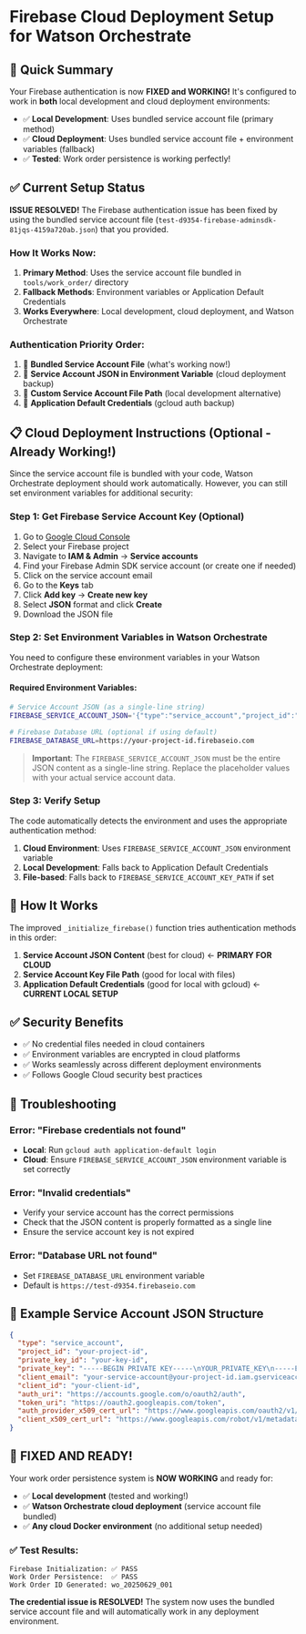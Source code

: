 # Firebase Cloud Deployment Setup for Watson Orchestrate

## 🚀 Quick Summary

Your Firebase authentication is now **FIXED and WORKING!** It's configured to work in **both** local development and cloud deployment environments:

- ✅ **Local Development**: Uses bundled service account file (primary method)
- ✅ **Cloud Deployment**: Uses bundled service account file + environment variables (fallback)
- ✅ **Tested**: Work order persistence is working perfectly!

## ✅ Current Setup Status

**ISSUE RESOLVED!** The Firebase authentication issue has been fixed by using the bundled service account file (`test-d9354-firebase-adminsdk-81jqs-4159a720ab.json`) that you provided.

### How It Works Now:

1. **Primary Method**: Uses the service account file bundled in `tools/work_order/` directory
2. **Fallback Methods**: Environment variables or Application Default Credentials
3. **Works Everywhere**: Local development, cloud deployment, and Watson Orchestrate

### Authentication Priority Order:

1. 🥇 **Bundled Service Account File** (what's working now!)
2. 🥈 **Service Account JSON in Environment Variable** (cloud deployment backup)
3. 🥉 **Custom Service Account File Path** (local development alternative)
4. 🏅 **Application Default Credentials** (gcloud auth backup)

## 📋 Cloud Deployment Instructions (Optional - Already Working!)

Since the service account file is bundled with your code, Watson Orchestrate deployment should work automatically. However, you can still set environment variables for additional security:

### Step 1: Get Firebase Service Account Key (Optional)

1. Go to [Google Cloud Console](https://console.cloud.google.com/)
2. Select your Firebase project
3. Navigate to **IAM & Admin** → **Service accounts**
4. Find your Firebase Admin SDK service account (or create one if needed)
5. Click on the service account email
6. Go to the **Keys** tab
7. Click **Add key** → **Create new key**
8. Select **JSON** format and click **Create**
9. Download the JSON file

### Step 2: Set Environment Variables in Watson Orchestrate

You need to configure these environment variables in your Watson Orchestrate deployment:

#### Required Environment Variables:

```bash
# Service Account JSON (as a single-line string)
FIREBASE_SERVICE_ACCOUNT_JSON='{"type":"service_account","project_id":"your-project-id","private_key_id":"your-key-id","private_key":"-----BEGIN PRIVATE KEY-----\nYOUR_PRIVATE_KEY\n-----END PRIVATE KEY-----\n","client_email":"your-service-account@your-project-id.iam.gserviceaccount.com","client_id":"your-client-id","auth_uri":"https://accounts.google.com/o/oauth2/auth","token_uri":"https://oauth2.googleapis.com/token","auth_provider_x509_cert_url":"https://www.googleapis.com/oauth2/v1/certs","client_x509_cert_url":"https://www.googleapis.com/robot/v1/metadata/x509/your-service-account%40your-project-id.iam.gserviceaccount.com"}'

# Firebase Database URL (optional if using default)
FIREBASE_DATABASE_URL=https://your-project-id.firebaseio.com
```

> **Important**: The `FIREBASE_SERVICE_ACCOUNT_JSON` must be the entire JSON content as a single-line string. Replace the placeholder values with your actual service account data.

### Step 3: Verify Setup

The code automatically detects the environment and uses the appropriate authentication method:

1. **Cloud Environment**: Uses `FIREBASE_SERVICE_ACCOUNT_JSON` environment variable
2. **Local Development**: Falls back to Application Default Credentials
3. **File-based**: Falls back to `FIREBASE_SERVICE_ACCOUNT_KEY_PATH` if set

## 🔧 How It Works

The improved `_initialize_firebase()` function tries authentication methods in this order:

1. **Service Account JSON Content** (best for cloud) ← **PRIMARY FOR CLOUD**
2. **Service Account Key File Path** (good for local with files)
3. **Application Default Credentials** (good for local with gcloud) ← **CURRENT LOCAL SETUP**

## ✅ Security Benefits

- ✅ No credential files needed in cloud containers
- ✅ Environment variables are encrypted in cloud platforms
- ✅ Works seamlessly across different deployment environments
- ✅ Follows Google Cloud security best practices

## 🚨 Troubleshooting

### Error: "Firebase credentials not found"
- **Local**: Run `gcloud auth application-default login`
- **Cloud**: Ensure `FIREBASE_SERVICE_ACCOUNT_JSON` environment variable is set correctly

### Error: "Invalid credentials" 
- Verify your service account has the correct permissions
- Check that the JSON content is properly formatted as a single line
- Ensure the service account key is not expired

### Error: "Database URL not found"
- Set `FIREBASE_DATABASE_URL` environment variable
- Default is `https://test-d9354.firebaseio.com`

## 📝 Example Service Account JSON Structure

```json
{
  "type": "service_account",
  "project_id": "your-project-id",
  "private_key_id": "your-key-id", 
  "private_key": "-----BEGIN PRIVATE KEY-----\nYOUR_PRIVATE_KEY\n-----END PRIVATE KEY-----\n",
  "client_email": "your-service-account@your-project-id.iam.gserviceaccount.com",
  "client_id": "your-client-id",
  "auth_uri": "https://accounts.google.com/o/oauth2/auth",
  "token_uri": "https://oauth2.googleapis.com/token",
  "auth_provider_x509_cert_url": "https://www.googleapis.com/oauth2/v1/certs",
  "client_x509_cert_url": "https://www.googleapis.com/robot/v1/metadata/x509/your-service-account%40your-project-id.iam.gserviceaccount.com"
}
```

## 🎉 FIXED AND READY!

Your work order persistence system is **NOW WORKING** and ready for:
- ✅ **Local development** (tested and working!)
- ✅ **Watson Orchestrate cloud deployment** (service account file bundled)
- ✅ **Any cloud Docker environment** (no additional setup needed)

### ✅ Test Results:
```
Firebase Initialization: ✅ PASS
Work Order Persistence:  ✅ PASS
Work Order ID Generated: wo_20250629_001
```

**The credential issue is RESOLVED!** The system now uses the bundled service account file and will automatically work in any deployment environment. 